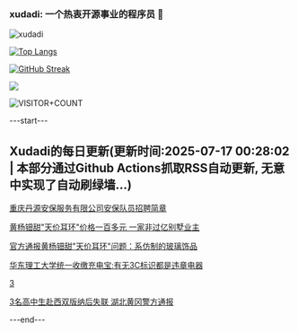 ### xudadi: 一个热衷开源事业的程序员 👋

![xudadi](https://github-readme-stats-git-masterorgs-github-readme-stats-team.vercel.app/api?username=xudadi)

[![Top Langs](https://github-readme-stats.vercel.app/api/top-langs/?username=xudadi)](https://github.com/anuraghazra/github-readme-stats)

[![GitHub Streak](https://streak-stats.demolab.com?user=xudadi&locale=zh_Hans)](https://git.io/streak-stats)

![](https://raw.githubusercontent.com/xudadi/xudadi/main/assets/github-contribution-grid-snake.svg)

![VISITOR+COUNT](https://komarev.com/ghpvc/?username=xudadi&label=VISITOR+COUNT)


---start---

## Xudadi的每日更新(更新时间:2025-07-17 00:28:02 | 本部分通过Github Actions抓取RSS自动更新, 无意中实现了自动刷绿墙...)

[重庆丹源安保服务有限公司安保队员招聘简章](https://www.gongkaoleida.com/article/2514077)

[黄杨钿甜"天价耳环"价格一百多元 一家非过亿别墅业主](https://m.163.com/news/article/K4K6FHT40001899O.html)

[官方通报黄杨钿甜"天价耳环"问题：系仿制的玻璃饰品](https://m.163.com/news/article/K4K50FU60001899O.html)

[华东理工大学统一收缴充电宝:有无3C标识都是违章电器](https://m.163.com/news/article/K4K1LKO505345ARG.html)

[3](https://m.163.com/touch/news/sub/domestic)

[3名高中生赴西双版纳后失联 湖北黄冈警方通报](https://m.163.com/news/article/K4JTD9670534A4SC.html)

---end---
